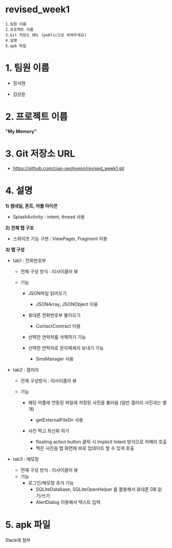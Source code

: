 # revised_week1


```
1.팀원 이름
2.프로젝트 이름
3.Git 저장소 URL (public으로 바꿔주세요)
4.설명
5.apk 파일
```



# 1. 팀원 이름

- 정서현

- 김상윤



# 2. 프로젝트 이름

**"My Memory"**



# 3. Git 저장소 URL

- https://github.com/ciao-seohyeon/revised_week1.git





# 4. 설명

**1) 썸네일, 폰트, 어플 아이콘**

- SplashActivity : intent, thread 사용

**2) 전체 탭 구조**

- 스와이프 기능 구현 : ViewPager, Fragment 이용

**3) 탭 구성**

- tab1 : 전화번호부
  - 전체 구성 방식 : 리사이클러 뷰

  - 기능

    - JSON파일 읽어오기

        - JSONArray, JSONObject 이용

    - 휴대폰 전화번호부 불러오기 

        - ContactContract 이용

    - 선택한 연락처를 삭제하기 기능

    - 선택한 연락처로 문자메세지 보내기 기능

        - SmsManager 사용



- tab2 : 갤러리 

  - 전체 구성방식 : 리사이클러 뷰

  - 기능

      - 해당 어플에 연동된 파일에 저장된 사진을 불러옴 (일반 갤러리 사진과는 별개)

          - getExternalFileDir 사용 

      - 사진 찍고 최신화 하기

          - floating action button 클릭 시 Implicit Intent 방식으로 카메라 호출
          - 찍은 사진을 탭 화면에 바로 업데이트 할 수 있게 호출



- tab3 : 메모장
  - 전체 구성 방식 : 리사이클러 뷰
  - 기능
      - 로그인/메모장 추가 기능
          - SQLiteDatabase, SQLiteOpenHelper 를 활용해서 휴대폰 DB 읽기/쓰기 
          - AlertDialog 이용해서 텍스트 입력



# 5. apk 파일

Slack에 첨부
